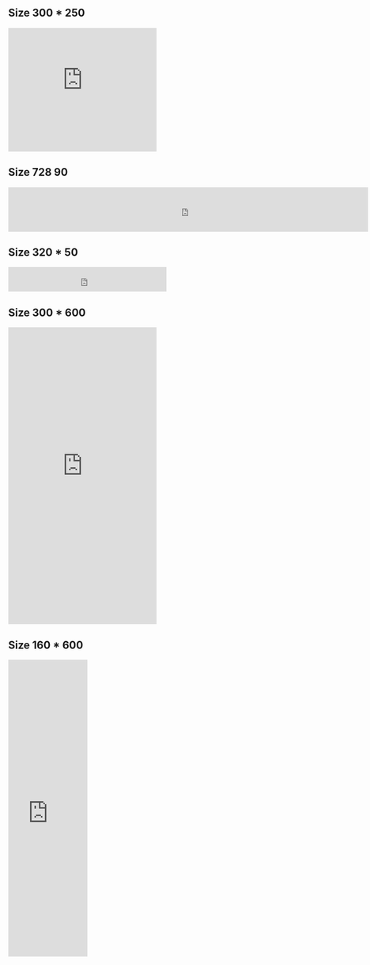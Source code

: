 ## Size 300 * 250

<iframe id="200_276_express_html_inpage_0.if" src="https://doc-0c-34-adspreview.googleusercontent.com/preview/9o5bees06oeguhr10neq55qcti27eh7n/ve1l4g2i5hvtqskbk8ahkschfd4avnpp/1659355200000/81451075/previewuser/gwd.81451075?render=blank&creativeId=gwd.81451075&irsk=CICAgOD4ncaZlAE&ecId=AOgHqNrP7YpoA5tNQD_jIq6U5XeNiCTC067Gp6trORQ-fpGh-y-RLp2aRZ8uk2aHyV7Nh3wWGIsE" width="300" height="250" frameborder="0" scrolling="no" allowfullscreen="true" style="width: 300px; height: 250px;"></iframe>



## Size 728 90

<iframe id="200_276_express_html_inpage_0.if" src="https://doc-14-04-adspreview.googleusercontent.com/preview/9o5bees06oeguhr10neq55qcti27eh7n/16e3p4v34cbfin42j84qscvqf0s50ukb/1659355200000/82564369/previewuser/gwd.82564369?render=blank&creativeId=gwd.82564369&irsk=CICAgOD4neWTRA&ecId=AOgHqNpGXfoKkylFSTKVlVsp-hyAKB-FeT_YhOkd6bkp5Q-kT6bsPySUXpaZX2SRLmPSfdRxMnEC" width="728" height="90" frameborder="0" scrolling="no" allowfullscreen="true" style="width: 728px; height: 90px;"></iframe>



## Size 320 * 50 

<iframe id="200_276_express_html_inpage_0.if" src="https://doc-0c-68-adspreview.googleusercontent.com/preview/9o5bees06oeguhr10neq55qcti27eh7n/ol350f09ei55rekaf7uje40nasef1e0b/1659355200000/83259322/previewuser/gwd.83259322?render=blank&creativeId=gwd.83259322&irsk=CICAgOD4ncPebg&ecId=AOgHqNpLU1lo02RJq_E-JmrwBVYqGXyHnZyjxugPf2RdAdgGlgO47yzi7Bq7nZiNwyiZHIe2BYut" width="320" height="50" frameborder="0" scrolling="no" allowfullscreen="true" style="width: 320px; height: 50px;"></iframe>



## Size 300 * 600

<iframe id="200_276_express_html_inpage_0.if" src="https://doc-0k-1o-adspreview.googleusercontent.com/preview/9o5bees06oeguhr10neq55qcti27eh7n/cnu2s3ob57r2slrf51j40c2bhm3s2eoa/1659441600000/56418168/previewuser/gwd.56418168?render=blank&creativeId=gwd.56418168&irsk=CICAgODY04yZngE&ecId=AOgHqNqAgQegJ1vtqMHFq6KWzBysy7y2eVEZ8hqeooxujtIVuj1L259IEcyy0aJvNrfDyhSJZVSM" width="300" height="600" frameborder="0" scrolling="no" allowfullscreen="true" style="width: 300px; height: 600px;"></iframe>



## Size 160 * 600

<iframe id="200_276_express_html_inpage_0.if" src="https://doc-0o-ac-adspreview.googleusercontent.com/preview/9o5bees06oeguhr10neq55qcti27eh7n/f39r61ioj12bb91qv8hmvk7jt44gggd3/1659441600000/69590523/previewuser/gwd.69590523?render=blank&creativeId=gwd.69590523&irsk=CICAgOD4_fq4Sw&ecId=AOgHqNp88aP-KUhPNTwOOhBA9iz0PsVvevKBpqV7NpU19VFdSOjFZO4f4hxfQ9Pbt3JvVqUvXJzi" width="160" height="600" frameborder="0" scrolling="no" allowfullscreen="true" style="width: 160px; height: 600px;"></iframe>